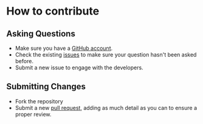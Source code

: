 # How to contribute

## Asking Questions
* Make sure you have a [GitHub account](https://github.com).
* Check the existing [issues](https://github.com/robertcoltheart/bridge-fluentmigrator/issues) to make sure your question hasn't been asked before.
* Submit a new issue to engage with the developers.

## Submitting Changes
* Fork the repository
* Submit a new [pull request](https://github.com/robertcoltheart/bridge-fluentmigrator/pulls), adding as much detail as you can to ensure a proper review.
